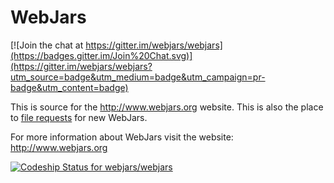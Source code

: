 WebJars
=======

[![Join the chat at https://gitter.im/webjars/webjars](https://badges.gitter.im/Join%20Chat.svg)](https://gitter.im/webjars/webjars?utm_source=badge&utm_medium=badge&utm_campaign=pr-badge&utm_content=badge)

This is source for the http://www.webjars.org website.  This is also the place to [file requests](https://github.com/webjars/webjars/issues) for new WebJars.

For more information about WebJars visit the website: http://www.webjars.org

[ ![Codeship Status for webjars/webjars](https://codeship.io/projects/039e78a0-e059-0131-8449-5ecac741d9a0/status)](https://codeship.io/projects/25138)
